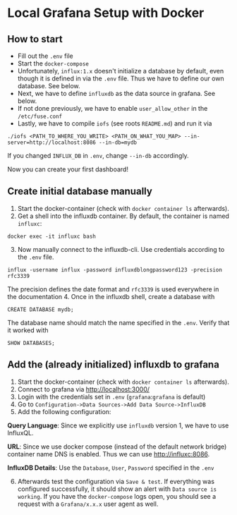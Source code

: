 # Local Grafana Setup with Docker

## How to start
- Fill out the `.env` file
- Start the `docker-compose`
- Unfortunately, `influx:1.x` doesn't initialize a database by default, even though it is defined in via the `.env` file. Thus we have to define our own database. See below.
- Next, we have to define `influxdb` as the data source in grafana. See below.
- If not done previously, we have to enable `user_allow_other` in the `/etc/fuse.conf`
- Lastly, we have to compile `iofs` (see roots `README.md`) and run it via
```
./iofs <PATH_TO_WHERE_YOU_WRITE> <PATH_ON_WHAT_YOU_MAP> --in-server=http://localhost:8086 --in-db=mydb
```
If you changed `INFLUX_DB` in `.env`, change `--in-db` accordingly.

Now you can create your first dashboard!

## Create initial database manually
1. Start the docker-container (check with `docker container ls` afterwards).
2. Get a shell into the influxdb container. By default, the container is named `influxc`:
```
docker exec -it influxc bash
```
3. Now manually connect to the influxdb-cli. Use credentials according to the `.env` file.
```
influx -username influx -password influxdblongpassword123 -precision rfc3339
```
The precision defines the date format and `rfc3339` is used everywhere in the documentation
4. Once in the influxdb shell, create a database with
```
CREATE DATABASE mydb;
```
The database name should match the name specified in the `.env`. Verify that it worked with
```
SHOW DATABASES;
```

## Add the (already initialized) influxdb to grafana
1. Start the docker-container (check with `docker container ls` afterwards).
2. Connect to grafana via <http://localhost:3000/>
3. Login with the credentials set in `.env` (`grafana`:`grafana` is default)
4. Go to `Configuration->Data Sources->Add Data Source->InfluxDB`
5. Add the following configuration:

**Query Language**: Since we explicitly use `influxdb` version 1, we have to use InfluxQL.

**URL**: Since we use docker compose (instead of the default network bridge) container name DNS is enabled. Thus we can use <http://influxc:8086>.

**InfluxDB Details**: Use the `Database`, `User`, `Password` specified in the `.env`

6. Afterwards test the configuration via `Save & test`. If everything was configured successfully, it should show an alert with `Data source is working`. If you have the `docker-compose` logs open, you should see a request with a `Grafana/x.x.x` user agent as well.
